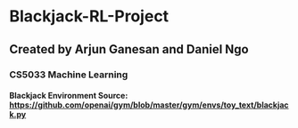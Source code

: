 # Blackjack-RL-Project

## Created by Arjun Ganesan and Daniel Ngo

### CS5033 Machine Learning

#### Blackjack Environment Source: https://github.com/openai/gym/blob/master/gym/envs/toy_text/blackjack.py
